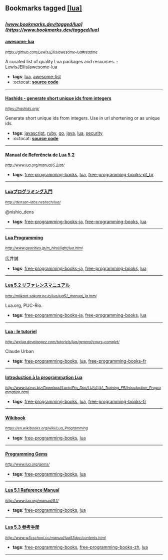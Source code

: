 ## Bookmarks tagged [[lua]](https://www.bookmarks.dev?q=[lua])

_<sup><sup>[www.bookmarks.dev/tagged/lua](https://www.bookmarks.dev/tagged/lua)</sup></sup>_
---
#### [awesome-lua](https://github.com/LewisJEllis/awesome-lua#readme)
_<sup>https://github.com/LewisJEllis/awesome-lua#readme</sup>_

A curated list of quality Lua packages and resources. - LewisJEllis/awesome-lua
* **tags**: [lua](../tagged/lua.md), [awesome-list](../tagged/awesome-list.md)
* :octocat: **[source code](https://github.com/LewisJEllis/awesome-lua)**
---
#### [Hashids - generate short unique ids from integers](https://hashids.org/)
_<sup>https://hashids.org/</sup>_

Generate short unique ids from integers. Use in url shortening or as unique ids.
* **tags**: [javascript](../tagged/javascript.md), [ruby](../tagged/ruby.md), [go](../tagged/go.md), [java](../tagged/java.md), [lua](../tagged/lua.md), [security](../tagged/security.md)
* :octocat: **[source code](https://github.com/ivanakimov/hashids.js)**
---
#### [Manual de Referência de Lua 5.2](http://www.lua.org/manual/5.2/pt/)
_<sup>http://www.lua.org/manual/5.2/pt/</sup>_

* **tags**: [free-programming-books](../tagged/free-programming-books.md), [lua](../tagged/lua.md), [free-programming-books-pt_br](../tagged/free-programming-books-pt_br.md)
---
#### [Luaプログラミング入門](http://densan-labs.net/tech/lua/)
_<sup>http://densan-labs.net/tech/lua/</sup>_

@nishio_dens
* **tags**: [free-programming-books-ja](../tagged/free-programming-books-ja.md), [free-programming-books](../tagged/free-programming-books.md), [lua](../tagged/lua.md)
---
#### [Lua Programming](http://www.geocities.jp/m_hiroi/light/lua.html)
_<sup>http://www.geocities.jp/m_hiroi/light/lua.html</sup>_

広井誠
* **tags**: [free-programming-books-ja](../tagged/free-programming-books-ja.md), [free-programming-books](../tagged/free-programming-books.md), [lua](../tagged/lua.md)
---
#### [Lua 5.2 リファレンスマニュアル](http://milkpot.sakura.ne.jp/lua/lua52_manual_ja.html)
_<sup>http://milkpot.sakura.ne.jp/lua/lua52_manual_ja.html</sup>_

Lua.org, PUC-Rio.
* **tags**: [free-programming-books-ja](../tagged/free-programming-books-ja.md), [free-programming-books](../tagged/free-programming-books.md), [lua](../tagged/lua.md)
---
#### [Lua : le tutoriel](http://wxlua.developpez.com/tutoriels/lua/general/cours-complet/)
_<sup>http://wxlua.developpez.com/tutoriels/lua/general/cours-complet/</sup>_

Claude Urban
* **tags**: [free-programming-books](../tagged/free-programming-books.md), [lua](../tagged/lua.md), [free-programming-books-fr](../tagged/free-programming-books-fr.md)
---
#### [Introduction à la programmation Lua](http://www.luteus.biz/Download/LoriotPro_Doc/LUA/LUA_Training_FR/Introduction_Programmation.html)
_<sup>http://www.luteus.biz/Download/LoriotPro_Doc/LUA/LUA_Training_FR/Introduction_Programmation.html</sup>_

* **tags**: [free-programming-books](../tagged/free-programming-books.md), [lua](../tagged/lua.md), [free-programming-books-fr](../tagged/free-programming-books-fr.md)
---
#### [Wikibook](https://en.wikibooks.org/wiki/Lua_Programming)
_<sup>https://en.wikibooks.org/wiki/Lua_Programming</sup>_

* **tags**: [free-programming-books](../tagged/free-programming-books.md), [lua](../tagged/lua.md)
---
#### [Programming Gems](http://www.lua.org/gems/)
_<sup>http://www.lua.org/gems/</sup>_

* **tags**: [free-programming-books](../tagged/free-programming-books.md), [lua](../tagged/lua.md)
---
#### [Lua 5.1 Reference Manual](http://www.lua.org/manual/5.1/)
_<sup>http://www.lua.org/manual/5.1/</sup>_

* **tags**: [free-programming-books](../tagged/free-programming-books.md), [lua](../tagged/lua.md)
---
#### [Lua 5.3 参考手册](http://www.w3cschool.cc/manual/lua53doc/contents.html)
_<sup>http://www.w3cschool.cc/manual/lua53doc/contents.html</sup>_

* **tags**: [free-programming-books](../tagged/free-programming-books.md), [free-programming-books-zh](../tagged/free-programming-books-zh.md), [lua](../tagged/lua.md)
---
